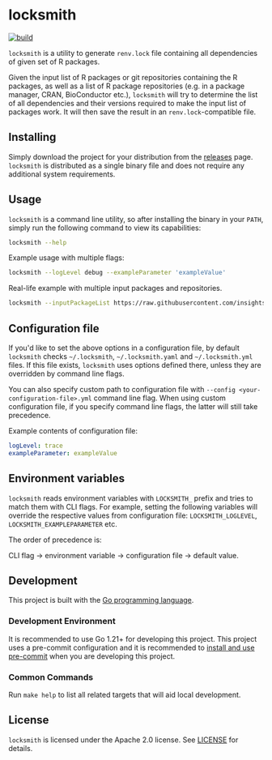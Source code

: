 # locksmith

[![build](https://github.com/insightsengineering/locksmith/actions/workflows/test.yml/badge.svg)](https://github.com/insightsengineering/locksmith/actions/workflows/test.yml)

`locksmith` is a utility to generate `renv.lock` file containing all dependencies of given set of R packages.

Given the input list of R packages or git repositories containing the R packages, as well as a list of R package repositories (e.g. in a package manager, CRAN, BioConductor etc.), `locksmith` will try to determine the list of all dependencies and their versions required to make the input list of packages work. It will then save the result in an `renv.lock`-compatible file.

## Installing

Simply download the project for your distribution from the [releases](https://github.com/insightsengineering/locksmith/releases) page. `locksmith` is distributed as a single binary file and does not require any additional system requirements.

## Usage

`locksmith` is a command line utility, so after installing the binary in your `PATH`, simply run the following command to view its capabilities:

```bash
locksmith --help
```

Example usage with multiple flags:

```bash
locksmith --logLevel debug --exampleParameter 'exampleValue'
```

Real-life example with multiple input packages and repositories.

```bash
locksmith --inputPackageList https://raw.githubusercontent.com/insightsengineering/formatters/main/DESCRIPTION,https://raw.githubusercontent.com/insightsengineering/rtables/main/DESCRIPTION,https://raw.githubusercontent.com/insightsengineering/scda/main/DESCRIPTION,https://raw.githubusercontent.com/insightsengineering/scda.2022/main/DESCRIPTION,https://raw.githubusercontent.com/insightsengineering/nestcolor/main/DESCRIPTION,https://raw.githubusercontent.com/insightsengineering/tern/main/DESCRIPTION,https://raw.githubusercontent.com/insightsengineering/rlistings/main/DESCRIPTION,https://raw.githubusercontent.com/insightsengineering/citril/main/DESCRIPTION,https://raw.githubusercontent.com/insightsengineering/scda.test/main/DESCRIPTION,https://raw.githubusercontent.com/insightsengineering/citril.metadata/main/DESCRIPTION,https://raw.githubusercontent.com/insightsengineering/chevron/main/DESCRIPTION,https://raw.githubusercontent.com/insightsengineering/dunlin/main/DESCRIPTION --inputRepositoryList https://packages.roche.com/Validated-4.2/latest,https://packages.roche.com/CRAN/latest
```

## Configuration file

If you'd like to set the above options in a configuration file, by default `locksmith` checks `~/.locksmith`, `~/.locksmith.yaml` and `~/.locksmith.yml` files.
If this file exists, `locksmith` uses options defined there, unless they are overridden by command line flags.

You can also specify custom path to configuration file with `--config <your-configuration-file>.yml` command line flag.
When using custom configuration file, if you specify command line flags, the latter will still take precedence.

Example contents of configuration file:

```yaml
logLevel: trace
exampleParameter: exampleValue
```

## Environment variables

`locksmith` reads environment variables with `LOCKSMITH_` prefix and tries to match them with CLI flags.
For example, setting the following variables will override the respective values from configuration file:
`LOCKSMITH_LOGLEVEL`, `LOCKSMITH_EXAMPLEPARAMETER` etc.

The order of precedence is:

CLI flag → environment variable → configuration file → default value.

## Development

This project is built with the [Go programming language](https://go.dev/).

### Development Environment

It is recommended to use Go 1.21+ for developing this project. This project uses a pre-commit configuration and it is recommended to [install and use pre-commit](https://pre-commit.com/#install) when you are developing this project.

### Common Commands

Run `make help` to list all related targets that will aid local development.

## License

`locksmith` is licensed under the Apache 2.0 license. See [LICENSE](LICENSE) for details.
